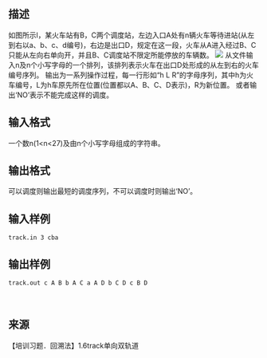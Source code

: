 ## 描述

如图所示l，某火车站有B，C两个调度站，左边入口A处有n辆火车等待进站(从左到右以a、b、c、d编号)，右边是出口D，规定在这一段，火车从A进入经过B、C只能从左向右单向开，并且B、C调度站不限定所能停放的车辆数。 <img border=0 src=http://60.191.162.158:8080/JudgeOnline/images/p1168.gif > 从文件输入n及n个小写字母的一个排列，该排列表示火车在出口D处形成的从左到右的火车编号序列。 输出为一系列操作过程，每一行形如“h L R”的字母序列，其中h为火车编号，L为h车原先所在位置(位置都以A、B、C、D表示)，R为新位置。 或者输出‘NO’表示不能完成这样的调度。

## 输入格式

一个数n(1<n<27)及由n个小写字母组成的字符串。

## 输出格式

可以调度则输出最短的调度序列，不可以调度时则输出‘NO’。

## 输入样例

```plaintext
track.in 3 cba
```

## 输出样例

```plaintext
track.out c A B b A C a A D b C D c B D 
```



 

## 来源

【培训习题．回溯法】1.6track单向双轨道

